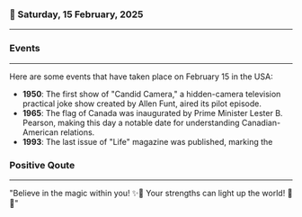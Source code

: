 ### 📅 Saturday, 15 February, 2025
------
### Events
------
Here are some events that have taken place on February 15 in the USA:

- **1950**: The first show of "Candid Camera," a hidden-camera television practical joke show created by Allen Funt, aired its pilot episode.
- **1965**: The flag of Canada was inaugurated by Prime Minister Lester B. Pearson, making this day a notable date for understanding Canadian-American relations.
- **1993**: The last issue of "Life" magazine was published, marking the
### Positive Qoute
------
"Believe in the magic within you! ✨🌈 Your strengths can light up the world! 💖💪"
